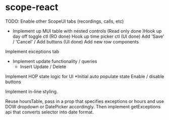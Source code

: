 # scope-react

TODO:
Enable other ScopeUI tabs (recordings, calls, etc)

* Implement up MUI table with nested controls
    (Read only done )Hook up day off toggle ctl
    (RO done) Hook up time picker ctl
    (UI done) Add 'Save' / 'Cancel' / Add buttons
    (UI done) Add new row components

    

Implement exceptions tab

* Implement update functionality / queries
    * Insert
    Update / Delete
    
Implement HOP state logic for UI
    *Initial auto populate state
    Enable / disable buttons

Implement in-line styling.

Reuse hoursTable, pass in a prop that specifies exceptions or hours 
and use DOW dropdown or DatePicker accordingly. Then implement getExceptions api
that converts selector into date format.

